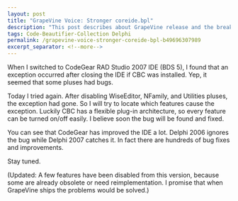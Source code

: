 ```yaml
---
layout: post
title: "GrapeVine Voice: Stronger coreide.bpl"
description: "This post describes about GrapeVine release and the breaking changes observed."
tags: Code-Beautifier-Collection Delphi
permalink: /grapevine-voice-stronger-coreide-bpl-b49696307989
excerpt_separator: <!--more-->
---
```


When I switched to CodeGear RAD Studio 2007 IDE (BDS 5), I found that an exception occurred after closing the IDE if CBC was installed. Yep, it seemed that some pluses had bugs.

Today I tried again. After disabling WiseEditor, NFamily, and Utilities pluses, the exception had gone. So I will try to locate which features cause the exception. Luckily CBC has a flexible plug-in architecture, so every feature can be turned on/off easily. I believe soon the bug will be found and fixed.

You can see that CodeGear has improved the IDE a lot. Delphi 2006 ignores the bug while Delphi 2007 catches it. In fact there are hundreds of bug fixes and improvements.

Stay tuned.

(Updated: A few features have been disabled from this version, because some are already obsolete or need reimplementation. I promise that when GrapeVine ships the problems would be solved.)
<!--more-->